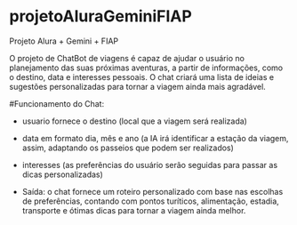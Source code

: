 # projetoAluraGeminiFIAP
Projeto Alura + Gemini + FIAP

O projeto de ChatBot de viagens é capaz de ajudar o usuário no planejamento das suas próximas aventuras, a partir de informações, como o destino, data e interesses pessoais. O chat criará uma lista de ideias e sugestões personalizadas para tornar a viagem ainda mais agradável.

#Funcionamento do Chat:
- usuario fornece o destino (local que a viagem será realizada)
- data em formato dia, mês e ano (a IA irá identificar a estação da viagem, assim, adaptando os passeios que podem ser realizados)
- interesses (as preferências do usuário serão seguidas para passar as dicas personalizadas)

- Saída: o chat fornece um roteiro personalizado com base nas escolhas de preferências, contando com pontos turíticos, alimentação, estadia, transporte e ótimas dicas para tornar a viagem ainda melhor.
